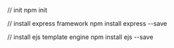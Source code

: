 // init
npm init

// install express framework
npm install express --save

// install ejs template engine
npm install ejs --save